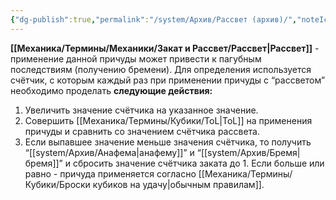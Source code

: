 ```yaml
---
{"dg-publish":true,"permalink":"/system/Архив/Рассвет (архив)/","noteIcon":"","created":"2025-07-22T13:16:58.047+03:00","updated":"2025-07-29T23:55:59.396+03:00"}
---
```


**[[Механика/Термины/Механики/Закат и Рассвет/Рассвет\|Рассвет]]** - применение данной причуды может привести к пагубным последствиям (получению бремени). Для определения используется счётчик, с которым каждый раз при применении причуды с “рассветом” необходимо проделать **следующие действия:**
1. Увеличить значение счётчика на указанное значение.
2. Совершить [[Механика/Термины/Кубики/ToL\|ToL]] на применения причуды и сравнить со значением счётчика рассвета.
3. Если выпавшее значение меньше значения счётчика, то получить “[[system/Архив/Анафема\|анафему]]” и “[[system/Архив/Бремя\|бремя]]” и сбросить значение счётчика заката до 1. Если больше или равно - причуда применяется согласно [[Механика/Термины/Кубики/Броски кубиков на удачу\|обычным правилам]]. 